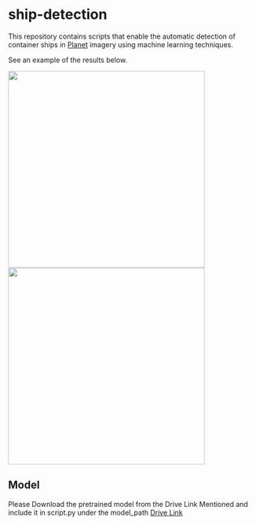 # ship-detection
This repository contains scripts that enable the automatic detection of container ships in [Planet](https://www.planet.com/) imagery using machine learning techniques.

See an example of the results below. 
<p>
<img src="https://i.imgur.com/OCM0She.png" width="400">
<img src="https://i.imgur.com/IYeY937.png" width="400">
</p>

## Model
Please Download the pretrained model from the Drive Link Mentioned and include it in script.py under the model_path
[Drive Link](https://drive.google.com/file/d/1WbhTuQeLmCl-LyfdSDiF6eV7pN7So4D0/view)

